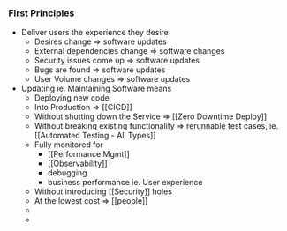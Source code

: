 ### First Principles
- Deliver users the experience they desire
	- Desires change => software updates
	-  External dependencies change => software changes
	- Security issues come up  => software updates
	- Bugs are found  => software updates
	- User Volume changes  => software updates
- Updating ie. Maintaining Software means 
	- Deploying new code
	- Into Production => [[CICD]]
	- Without shutting down the Service => [[Zero Downtime Deploy]]
	- Without breaking existing functionality => rerunnable test cases, ie. [[Automated Testing - All Types]]
	- Fully monitored for
		- [[Performance Mgmt]]
		- [[Observability]]
		- debugging
		- business performance ie. User experience
	- Without introducing [[Security]] holes
	- At the lowest cost => [[people]]
	- 
	- 